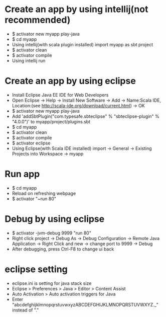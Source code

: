 Create an app by using intellij(not recommended)
=====
* $ activator new myapp play-java
* $ cd myapp
* Using intellij(with scala plugin installed) import myapp as sbt project
* $ activator clean
* $ activator compile
* Using intellij run

Create an app by using eclipse
=====
* Install Eclipse Java EE IDE for Web Developers
* Open Eclipse -> Help -> Install New Software -> Add -> Name:Scala IDE, Location:(see http://scala-ide.org/download/current.html) -> OK
* $ activator new myapp play-java
* Add 'addSbtPlugin("com.typesafe.sbteclipse" % "sbteclipse-plugin" % "4.0.0")' to myapp/project/plugins.sbt
* $ cd myapp
* $ activator clean
* $ activator compile
* $ activator eclipse
* Using Eclipse(with Scala IDE installed) import -> General -> Existing Projects into Workspace -> myapp

Run app
=====
* $ cd myapp
* Reload on refreshing webpage
* $ activator "~run 80"

Debug by using eclipse
=====
* $ activator -jvm-debug 9999 "run 80"
* Right click project -> Debug As -> Debug Configuration -> Remote Java Application -> Right Click and new -> change port to 9999 -> Debug
* After debugging, press Ctrl-F8 to change ui back

eclipse setting
=====
* eclipse.ini is setting for java stack size
* Eclipse > Preferences > Java > Editor > Content Assist
* Auto Activation > Auto activation triggers for Java
* Enter "abcdefghijklmnopqrstuvwxyzABCDEFGHIJKLMNOPQRSTUVWXYZ._" instead of "."